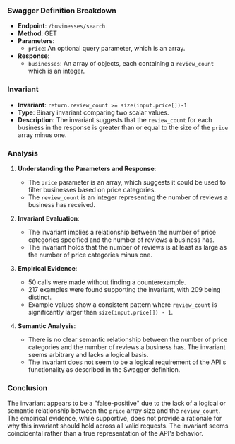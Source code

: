 ### Swagger Definition Breakdown
- **Endpoint**: `/businesses/search`
- **Method**: GET
- **Parameters**: 
  - `price`: An optional query parameter, which is an array.
- **Response**:
  - `businesses`: An array of objects, each containing a `review_count` which is an integer.

### Invariant
- **Invariant**: `return.review_count >= size(input.price[])-1`
- **Type**: Binary invariant comparing two scalar values.
- **Description**: The invariant suggests that the `review_count` for each business in the response is greater than or equal to the size of the `price` array minus one.

### Analysis
1. **Understanding the Parameters and Response**:
   - The `price` parameter is an array, which suggests it could be used to filter businesses based on price categories.
   - The `review_count` is an integer representing the number of reviews a business has received.

2. **Invariant Evaluation**:
   - The invariant implies a relationship between the number of price categories specified and the number of reviews a business has.
   - The invariant holds that the number of reviews is at least as large as the number of price categories minus one.

3. **Empirical Evidence**:
   - 50 calls were made without finding a counterexample.
   - 217 examples were found supporting the invariant, with 209 being distinct.
   - Example values show a consistent pattern where `review_count` is significantly larger than `size(input.price[]) - 1`.

4. **Semantic Analysis**:
   - There is no clear semantic relationship between the number of price categories and the number of reviews a business has. The invariant seems arbitrary and lacks a logical basis.
   - The invariant does not seem to be a logical requirement of the API's functionality as described in the Swagger definition.

### Conclusion
The invariant appears to be a "false-positive" due to the lack of a logical or semantic relationship between the `price` array size and the `review_count`. The empirical evidence, while supportive, does not provide a rationale for why this invariant should hold across all valid requests. The invariant seems coincidental rather than a true representation of the API's behavior.

